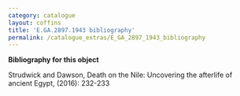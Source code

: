 ```yaml
---
category: catalogue
layout: coffins
title: 'E.GA.2897.1943 bibliography'
permalink: /catalogue_extras/E_GA_2897_1943_bibliography
---
```


**Bibliography for this object**


Strudwick and Dawson, Death on the Nile: Uncovering the afterlife of ancient Egypt, (2016): 232-233
